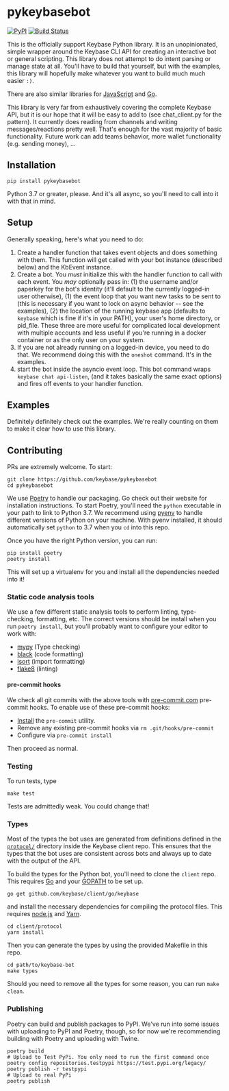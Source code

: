 # pykeybasebot

[![PyPI](https://img.shields.io/pypi/v/pykeybasebot)](https://pypi.org/project/pykeybasebot/) [![Build Status](https://travis-ci.com/keybase/pykeybasebot.svg?branch=master)](https://travis-ci.com/keybase/pykeybasebot)

This is the officially support Keybase Python library. It is an unopinionated, simple wrapper around the Keybase CLI API for creating an interactive bot or general scripting. This library does not attempt to do intent parsing or manage state at all. You'll have to build that yourself, but with the examples, this library will hopefully make whatever you want to build much much easier `:)`.

There are also similar libraries for [JavaScript](https://github.com/keybase/keybase-bot) and [Go](https://github.com/keybase/pykeybasebot).

This library is very far from exhaustively covering the complete Keybase API, but it is our hope that it will be easy to add to (see chat_client.py for the pattern). It currently does reading from channels and writing messages/reactions pretty well. That's enough for the vast majority of basic functionality. Future work can add teams behavior, more wallet functionality (e.g. sending money), ...

## Installation

```
pip install pykeybasebot
```

Python 3.7 or greater, please. And it's all async, so you'll need to call into it with that in mind.

## Setup

Generally speaking, here's what you need to do:

1. Create a handler function that takes event objects and does something with them. This function will get called with your bot instance (described below) and the KbEvent instance.
2. Create a bot. You _must_ initialize this with the handler function to call with each event. You _may_ optionally pass in: (1) the username and/or paperkey for the bot's identity (it'll default to the currently logged-in user otherwise), (1) the event loop that you want new tasks to be sent to (this is necessary if you want to lock on async behavior -- see the examples), (2) the location of the running keybase app (defaults to `keybase` which is fine if it's in your PATH), your user's home directory, or pid_file. These three are more useful for complicated local development with multiple accounts and less useful if you're running in a docker container or as the only user on your system.
3. If you are not already running on a logged-in device, you need to do that. We recommend doing this with the `oneshot` command. It's in the examples.
4. start the bot inside the asyncio event loop. This bot command wraps `keybase chat api-listen`, (and it takes basically the same exact options) and fires off events to your handler function.

## Examples

Definitely definitely check out the examples. We're really counting on them to make it clear how to use this library.

## Contributing

PRs are extremely welcome. To start:

```
git clone https://github.com/keybase/pykeybasebot
cd pykeybasebot
```

We use [Poetry](https://poetry.eustace.io/) to handle our packaging. Go check out their website for installation instructions. To start Poetry, you'll need the `python` executable in your path to link to Python 3.7. We recommend using [pyenv](https://github.com/pyenv/pyenv) to handle different versions of Python on your machine. With pyenv installed, it should automatically set `python` to 3.7 when you `cd` into this repo.

Once you have the right Python version, you can run:

```
pip install poetry
poetry install
```

This will set up a virtualenv for you and install all the dependencies needed into it!

### Static code analysis tools

We use a few different static analysis tools to perform linting, type-checking, formatting, etc. The correct versions should be install when you run `poetry install`, but you'll probably want to configure your editor to work with:

- [mypy](http://www.mypy-lang.org/) (Type checking)
- [black](https://github.com/psf/black) (code formatting)
- [isort](https://github.com/timothycrosley/isort) (import formatting)
- [flake8](http://flake8.pycqa.org) (linting)

#### pre-commit hooks

We check all git commits with the above tools with
[pre-commit.com](http://pre-commit.com) pre-commit hooks.
To enable use of these pre-commit hooks:

- [Install](http://pre-commit.com/#install) the `pre-commit` utility.
- Remove any existing pre-commit hooks via `rm .git/hooks/pre-commit`
- Configure via `pre-commit install`

Then proceed as normal.

### Testing

To run tests, type

```
make test
```

Tests are admittedly weak. You could change that!

### Types

Most of the types the bot uses are generated from definitions defined in the [`protocol/`](https://github.com/keybase/client/tree/master/protocol) directory inside the Keybase client repo. This ensures that the types that the bot uses are consistent across bots and always up to date with the output of the API.

To build the types for the Python bot, you'll need to clone the `client` repo. This requires [Go](https://golang.org/) and your [GOPATH](https://github.com/golang/go/wiki/SettingGOPATH) to be set up.

```shell
go get github.com/keybase/client/go/keybase
```

and install the necessary dependencies for compiling the protocol files. This requires [node.js](https://nodejs.org) and [Yarn](https://yarnpkg.com).

```shell
cd client/protocol
yarn install
```

Then you can generate the types by using the provided Makefile in this repo.

```shell
cd path/to/keybase-bot
make types
```

Should you need to remove all the types for some reason, you can run `make clean`.

### Publishing

Poetry can build and publish packages to PyPI. We've run into some issues with uploading to PyPI and Poetry, though, so for now we're recommending building with Poetry and uploading with Twine.

```shell
poetry build
# Upload to Test PyPi. You only need to run the first command once
poetry config repositories.testpypi https://test.pypi.org/legacy/
poetry publish -r testpypi
# Upload to real PyPi
poetry publish
```
